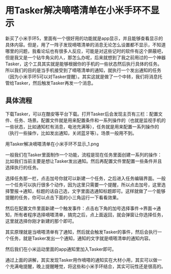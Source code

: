 # 用Tasker解决嘀嗒清单在小米手环不显示  

新买了小米手环5，里面有一个很好用的功能就是app显示，并且能够查看显示的具体内容。但是，用了一阵子发现嘀嗒清单的消息无论怎么设置都不显示，不知道哪里的问题，我看论坛也有很多人反应，可能是对这些记时的软件有这个屏蔽吧，但是我又是一个钻牛角尖的人，那怎么办呢，后来就想到了我之前用过的一个神器Tasker，这个工具其实就是能够根据你的手机的一些状态然后执行具体的任务。所以我们的目的是当手机接受到了嘀嗒清单的通知，就执行一个发出通知的任务（因为小米手环5可以对Tasker提醒）。其实这就是做了一个中转，我们将消息托管给Tasker，然后触发Tasker再发一个消息。  

## 具体流程  

下载Tasker，可以在酷安等平台下载。打开Tasker后会发现主页有三栏：配置文件、任务、场景。配置文件就是用来配置条件和一系列操作的（也就是监视手机的一些状态，比如通知栏有消息，电池充满等），任务就是用来配置一系列操作的（执行一些操作，比如发出通知，关闭蓝牙等）。场景一般用不到。

用Tasker解决嘀嗒清单在小米手环不显示_1.png

一般我们在Tasker里面制作一个功能，流程是现在任务里面创建一系列的操作：比如我们当前主要是想让Tasker发出通知。然后再配置文件里配置一些条件并且选择执行的任务。 

选择任务那一栏，点击加号你就可以新建一个任务，之后进入任务编辑界面。一般一个任务可以执行很多个动作，因为这里只需要一个提醒，所以点击加号，这里选择警报->通知，标题的话自己选，文字里面选通知标题即可。这样就做了一个能够提醒的任务，你可以点击下面的小三角运行一下看看效果。  

然后在配置文件里面新建一个触发事件：点击右下角的加号选择事件->界面->通知，所有者程序选择嘀嗒清单，搞完之后，点上面返回，就会弹窗让你选择任务，这里就选择你刚才新建的那个即可。

其实原理就是当嘀嗒清单有了通知，然后就会触发Tasker的事件，然后会执行一个任务，就是Tasker发出一个通知，通知的文字就是嘀嗒清单的通知内容。  

然后我们在小米运动里面的app通知里加入Tasker即可。  

通过上面的讲解，其实发现Tasker用作嘀嗒的通知实在大材小用，其实可以做一个充满电提醒，晚上提醒睡觉，将这些和小米手环结合，其实可玩性还是很高的。